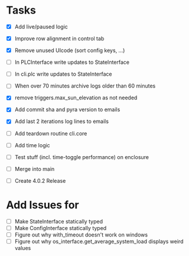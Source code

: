 # Tasks

-   [x] Add live/paused logic
-   [x] Improve row alignment in control tab
-   [x] Remove unused UIcode (sort config keys, ...)
-   [ ] In PLCInterface write updates to StateInterface
-   [ ] In cli.plc write updates to StateInterface
-   [ ] When over 70 minutes archive logs older than 60 minutes
-   [x] remove triggers.max_sun_elevation as not needed
-   [x] Add commit sha and pyra version to emails
-   [x] Add last 2 iterations log lines to emails
-   [ ] Add teardown routine cli.core
-   [ ] Add time logic

-   [ ] Test stuff (incl. time-toggle performance) on enclosure
-   [ ] Merge into main
-   [ ] Create 4.0.2 Release

# Add Issues for

-   [ ] Make StateInterface statically typed
-   [ ] Make ConfigInterface statically typed
-   [ ] Figure out why with_timeout doesn't work on windows
-   [ ] Figure out why os_interface.get_average_system_load displays weird values
